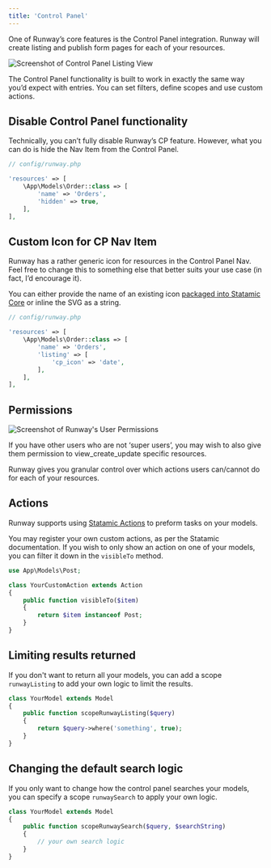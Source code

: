 ```yaml
---
title: 'Control Panel'
---
```


One of Runway’s core features is the Control Panel integration. Runway will create listing and publish form pages for each of your resources.

![Screenshot of Control Panel Listing View](/img/runway/cp-listing-view.png)

The Control Panel functionality is built to work in exactly the same way you’d expect with entries. You can set filters, define scopes and use custom actions.


## Disable Control Panel functionality
Technically, you can’t fully disable Runway’s CP feature. However, what you can do is hide the Nav Item from the Control Panel.

```php
// config/runway.php

'resources' => [
	\App\Models\Order::class => [
	    'name' => 'Orders',
		'hidden' => true,
	],
],
```


## Custom Icon for CP Nav Item
Runway has a rather generic icon for resources in the Control Panel Nav. Feel free to change this to something else that better suits your use case (in fact, I’d encourage it).

You can either provide the name of an existing icon [packaged into Statamic Core](https://github.com/statamic/cms/tree/3.1/resources/svg) or inline the SVG as a string.

```php
// config/runway.php

'resources' => [
	\App\Models\Order::class => [
	    'name' => 'Orders',
		'listing' => [
			'cp_icon' => 'date',
		],
	],
],
```


## Permissions
![Screenshot of Runway's User Permissions](/img/runway/cp-user-permissions.png)

If you have other users who are not ‘super users’, you may wish to also give them permission to view_create_update specific resources.

Runway gives you granular control over which actions users can/cannot do for each of your resources.

## Actions
Runway supports using [Statamic Actions](https://statamic.dev/extending/actions#content) to preform tasks on your models.

You may register your own custom actions, as per the Statamic documentation. If you wish to only show an action on one of your models, you can filter it down in the `visibleTo` method.

```php
use App\Models\Post;

class YourCustomAction extends Action
{
	public function visibleTo($item)
	{
		return $item instanceof Post;
	}
}
```

## Limiting results returned
If you don't want to return all your models, you can add a scope `runwayListing` to add your own logic to limit the results.

```php
class YourModel extends Model
{
	public function scopeRunwayListing($query)
	{
		return $query->where('something', true);
	}
}
```

## Changing the default search logic
If you only want to change how the control panel searches your models, you can specify a scope `runwaySearch` to apply your own logic.

```php
class YourModel extends Model
{
	public function scopeRunwaySearch($query, $searchString)
	{
		// your own search logic
	}
}
```